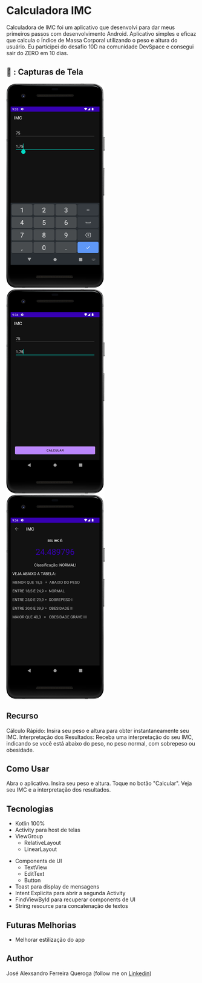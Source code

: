 # Calculadora IMC
Calculadora de IMC foi um aplicativo que desenvolvi para dar meus primeiros passos com desenvolvimento Android.
Aplicativo simples e eficaz que calcula o Índice de Massa Corporal utilizando o peso e altura do usuário.
Eu participei do desafio 10D na comunidade DevSpace e consegui sair do ZERO em 10 dias.

## 📸 : Capturas de Tela
<!-- You can add more screenshots here if you like -->
<img src="/result/imagem1.png" width="260">&emsp;<img src="/result/imagem2.png" width="260">&emsp;<img src="/result/imagem3.png" width="260">

## Recurso
Cálculo Rápido: Insira seu peso e altura para obter instantaneamente seu IMC.
Interpretação dos Resultados: Receba uma interpretação do seu IMC, indicando se você está abaixo do peso, no peso normal, com sobrepeso ou  obesidade.

## Como Usar
Abra o aplicativo.
Insira seu peso e altura.
Toque no botão "Calcular".
Veja seu IMC e a interpretação dos resultados.

## Tecnologias
* Kotlin 100%
* Activity para host de telas
* ViewGroup
    * RelativeLayout
    * LinearLayout
- Components de UI
    - TextView
    - EditText
    - Button
- Toast para display de mensagens
- Intent Explicita para abrir a segunda Activity
- FindViewById para recuperar components de UI
- String resource para concatenação de textos

## Futuras Melhorias
- Melhorar estilização do app

## Author
José Alexsandro Ferreira Queroga (follow me on [Linkedin](https://www.linkedin.com/in/alexsandro-queroga-81619649/))
